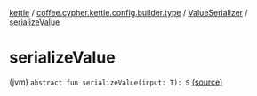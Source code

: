 [kettle](../../index.md) / [coffee.cypher.kettle.config.builder.type](../index.md) / [ValueSerializer](index.md) / [serializeValue](./serialize-value.md)

# serializeValue

(jvm) `abstract fun serializeValue(input: T): S` [(source)](https://github.com/Cypher121/kettle/blob/master/src/main/kotlin/coffee/cypher/kettle/config/builder/type/ValueSerializer.kt#L4)